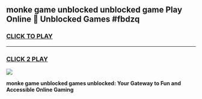 
## monke game unblocked unblocked game Play Online 👋 Unblocked Games #fbdzq
<h3>
<a href="https://premium.freeplayer.one?title=monke_game_unblocked&ref=21F">CLICK TO PLAY</a></h3>
<hr>

<h3>
<a href="https://premium.freeplayer.one?title=monke_game_unblocked&ref=21F">CLICK 2 PLAY</a>
  
</h3>

<a href="https://premium.freeplayer.one?title=monke_game_unblocked&ref=21F/"><img src="https://clearcache.store/games.png"></a>


**monke game unblocked games unblocked: Your Gateway to Fun and Accessible Online Gaming**
